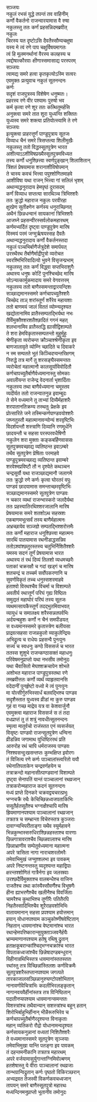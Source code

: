 सञ्जयः  
नकुलं रभसं युद्धे तपन्तं तव वाहिनीम्  
कर्णो वैकर्तनो राजन्वारयामास वै रुषा  
नकुलस्तु ततः कर्णं प्रहसन्निदमब्रवीत्  
नकुलः  
चिरस्य यत दृष्टोऽसि दैवतैस्सौम्यचक्षुषा  
यस्य मे त्वं रणे पाप चक्षुर्विषयमागतः  
त्वं हि मूलमनर्थानां वैरस्य कलहस्य च  
त्वद्दोषात्कौरवाः क्षीणास्समासाद्य परस्परम्  
सञ्जयः  
त्वामद्य समरे हत्वा कृतकृत्योऽस्मि सत्वरः   
एवमुक्तः प्रत्युवाच नकुलं सूतनन्दनः  
कर्णः  
सदृशं राजपुत्रस्य विशेषेण धनुष्मतः।  
प्रहरस्व रणे वीर पश्यामः पुरुषो भव  
कर्म कृत्वा रणे शूर ततः कत्थितुमर्हसि  
अनुक्त्वा समरे तात शूरा युध्यन्ति शक्तितः  
युध्यस्व समरे शक्त्या प्रतियोत्स्यामि ते रणे  
सञ्जयः  
इत्युक्त्वा प्राहरत्तूर्णं पाण्डुपुत्राय सूतजः  
विव्याध चैनं समरे त्रिसप्तत्या शिलीमुखैः  
नकुलस्तु ततो विद्धस्सूतपुत्रेण भारत  
अशीत्याऽऽशीविषप्रख्यैस्सूतपुत्रमविध्यत  
तस्य कर्णो धनुश्छित्त्वा स्वर्णपुङ्खान् शिलाशितान्  
त्रिंशतं प्रेषयामास शरानाशीविषोपमान्  
ते चास्य कवचं भित्त्वा पपुश्शोणितमाहवे  
आशीविषा यथा राजन् भित्त्वा गां सलिलं भृशम्  
अथान्यद्धनुरादाय हेमपृष्ठं दुरासदम्  
कर्णं विव्याध सप्तत्या सारथिञ्च त्रिभिश्शरैः  
ततः क्रुद्धो महाराज नकुलः परवीरहा  
क्षुरप्रेण सुतीक्ष्णेन कर्णस्य धनुराच्छिनत्  
अथैनं छिन्नधन्वानं सायकानां त्रिभिश्शरैः  
आजघ्ने प्रहसन्वीरस्सर्वलोकमहारथम्  
कर्णमभ्यर्दितं दृष्ट्वा पाण्डुपुत्रेण मारिष  
विस्मयं परमं जग्मुर्ऋषयस्सह दैवतैः  
अथान्यद्धनुरादाय कर्णो वैकर्तनस्तदा  
नकुलं पञ्चभिर्बाणैर्जत्रुदेशे समार्पयत्  
उरस्थैरथ तैर्बाणैर्माद्रीपुत्रो व्यरोचत  
स्वरश्मिभिरिवादित्यो भुवने विसृजन्प्रभाम्  
नकुलस्तु ततः कर्णं विद्ध्वा सप्तभिराशुगैः  
अथास्य धनुषः कोटिं पुनश्चिच्छेद मारिष  
सोऽन्यत्कार्मुकमादाय समरे वेगवत्तरम्  
नकुलस्य ततो बाणैस्समन्ताद्वारयन्दिशः  
सञ्छाद्यमानस्समरे कर्णचापच्युतैश्शरैः  
चिच्छेद ताञ् शरांस्तूर्णं शरैरेव महायशाः  
ततो बाणमयं जालं विततं व्योम्न्यदृश्यत  
खद्योतानामिव व्रातैस्सम्पतद्भिर्यथा नभः  
तैर्विमुक्तैश्शरशतैश्छादितं गगनं महत्  
शलभानामिव व्रातैस्तद्धि ह्यासीद्विशाम्पते  
ते शरा हेमविकृतास्सम्पतन्तो मुहुर्मुहुः  
श्रेणीकृता व्यरोचन्त क्रौञ्चाश्श्रेणीकृता इव  
बाणजालावृते व्योम्नि च्छादिते च दिवाकरे  
न स्म सम्पतते भूतं किञ्चिदप्यन्तरिक्षगम्  
निरुद्धे तत्र मार्गे तु शरसङ्घैस्समन्ततः  
व्यरोचेतां महात्मानौ कालसूर्याविवोदितौ  
कर्णचापच्युतैर्बाणैर्वध्यमानास्तु सोमकाः  
अवालीयन्त राजेन्द्र वेदनार्ता भृशार्दिताः  
नकुलस्य तथा बाणैर्वध्यमाना चमूस्तव  
व्यदीर्यत ततो राजन्वातनुन्न इवाम्बुदः  
ते सेने वध्यमाने तु ताभ्यां दिव्यैर्महाशरैः  
शरपातानतिक्रम्य तस्थतुः प्रेक्षके इव  
प्रोत्सारिते जने तस्मिन्कर्णपाण्डवयोश्शरैः  
जघ्नतुस्तौ महात्मानावन्योन्यं शरवृष्टिभिः  
विदर्शयन्तौ शस्त्राणि दिव्यानि रणमूर्धनि  
छादयन्तौ च सहसा परस्परवधैषिणौ  
नकुलेन शरा मुक्ताः कङ्कबर्हिणवाससः  
सूतपुत्रमवच्छाद्य व्यतिष्ठन्त इवाऽम्बरे  
तथैव सूतपुत्रेण प्रेषिताः परमाहवे  
पाण्डुपुत्रमवच्छाद्य व्यतिष्ठन्त इवाम्बरे  
शरवेश्मप्रविष्टौ तौ न दृश्येते कथञ्चन  
चन्द्रसूर्यौ यथा राजञ्छाद्यमानौ जलागमे  
ततः क्रुद्धो रणे कर्णः कृत्वा घोरतरं वपुः  
पाण्डवं छादयामास समन्ताच्छरवृष्टिभिः  
सञ्छाद्यमानस्समरे सूतपुत्रेण पाण्डवः  
न चकार व्यथां राजन्भास्करो जलदैर्यथा  
ततः प्रहस्यातिरथिश्शरजालानि मारिष  
प्रेषयामास समरे शतशोऽथ सहस्रशः  
एकबाणमभूत्सर्वं तस्य बाणैर्महात्मनः  
अभ्रच्छायेव सञ्जज्ञे सम्पतद्भिश्शरोत्तमैः  
ततः कर्णो महाराज धनुश्छित्त्वा महात्मनः  
सारथिं पातयामास रथनीडाद्धसन्निव  
ततोऽश्वांश्छतुरस्तस्य चतुभिर्निशितैश्शरैः  
यमस्य सदनं तूर्णं प्रेषयामास भारत  
अथास्य तं रथं दिव्यं तिलशो व्यधमच्छरैः  
पताकां चक्ररक्षौ च गदां खड्गं च मारिष  
शतचन्द्रं च तच्चर्म सर्वोपकरणानि च  
सुवर्णविकृतं तच्च धनुस्सशरमाहवे  
हताश्वो विरथश्चैव विचर्मा च विशाम्पते  
अवतीर्य रथात्तूर्णं परिघं गृह्य विष्ठितः  
समुद्यतं महाघोरं परिघं तस्य सूतजः  
व्यथमत्सायकैस्तूर्णं तदद्भुतमिवाभवत्  
व्यायुधं च समालक्ष्य शरैस्सन्नतपर्वभिः  
अर्दयन्बहुशः कर्णो न चैनं समपीडयत्  
स वध्यमानस्समरे कृतास्त्रेण बलीयसा  
प्राद्रवत्सहसा राजन्नकुलो व्याकुलेन्द्रियः  
अभिद्रुत्य च राधेयः प्रहसन्वै पुनःपुनः  
सज्यं च स्वधनुः कण्ठे विससर्ज च भारत  
ततस्स शुशुभे राजन्कण्ठासक्तं महाधनुः  
परिवेषमनुप्राप्तो यथा नभसीव तमोनुदः  
यथा चैवासितो मेघश्शक्रचापेन शोभते  
अशोभत महाराज पाण्डुपुत्रस्तथा रणे  
तमब्रवीत्ततः कर्णो व्यर्थं व्याहृतवानसि  
वदेदानीं पुनर्हृष्टो वध्यो मे त्वं पुनःपुनः  
मा योत्सीर्गुरुभिस्सार्धं बलवद्भिश्च पाण्डव  
सदृशैस्तात युध्यस्व व्रीडां मा कुरु पाण्डव  
गृहं वा गच्छ माद्रेय यत्र वा केशवार्जुनौ  
एवमुक्त्वा महाराज विससर्ज स तं तदा  
वधप्राप्तं तु तं शत्रुं नावधीत्सूतनन्दनः  
स्मृत्वा मातुर्वचो राजंस्तत एनं व्यसर्जयत्  
विसृष्टः पाण्डवो राजन्सूतपुत्रेण धन्विना  
व्रीडन्निव जगामाथ युधिष्ठिररथं प्रति  
आरुरोह रथं चापि धर्मराजस्य पाण्डवः  
निश्श्वसन्दुःखसन्तप्तः कुम्भक्षिप्त इवोरगः  
तं विजित्य रणे कर्णः पाञ्चालांस्त्वरितो ययौ  
रथेनातिपताकेन चन्द्रवर्णहयेन च  
तत्राक्रन्दो महानासीत्पाण्डवानां विशाम्पते  
दृष्ट्वा सेनापतिं यान्तं पाञ्चालानां रथव्रजान्  
तत्राकरोन्महाराज कदनं सूतनन्दनः  
मध्यं प्राप्ते दिनकरे चक्रवद्व्यचरत्प्रभुः  
भग्नचक्रै रथैः केचिच्छिन्नध्वजपताकिभिः  
ससूतैर्हतसूतैश्च भग्नाक्षैश्चापि मारिष  
ह्रियमाणानपश्याम पाञ्चालानां रथव्रजान्  
तत्रतत्र च सम्भ्रान्ता विचेरुस्तत्र कुञ्जराः  
दावाग्न्यभिपरीताङ्गा यथैव स्युर्महावने  
भिन्नकुम्भास्सरुधिराश्छिन्नहस्ताश्च वारणाः  
छिन्नगात्रावराश्चैव च्छिन्नवालाश्च मारिष  
छिन्नाभ्राणीव सम्पेतुर्वध्यमाना महात्मना  
अपरे त्रासिता नागा नाराचशरतोमरैः  
तमेवाभिमुखं जग्मुश्शलभा इव पावकम्  
अपरे निष्टनन्तस्तु व्यदृश्यन्त महाद्विपाः  
क्षरन्तश्शोणितं गात्रैर्नगा इव जलस्रवाः  
उरश्छदैर्विमुक्ताश्च वालबन्धैश्च वाजिनः  
राजतैश्च तथा कांस्यैस्सौवर्णैश्च विभूषणैः  
हीना ह्याभरणैश्चैव खलीनैश्च विवर्जिताः  
चामरैश्च कुथाभिश्च तूणीरैः पतितैरपि  
निहतैस्सादिभिश्चैव शूरैराहवशोभिभिः  
वातायमानान् सहसा प्रपश्याम हयोत्तमान्  
हयान् योधानपश्याम कञ्चुकोष्णीषवेष्टितान्  
निहतान् धावमानांश्च वेष्टमानांश्च भारत  
रथान्हेमपरिष्कारान्सुयुक्ताञ्जवनैर्हयैः  
भ्राम्यमाणानपश्याम हतेषु रथिषु द्रुतान्  
हताक्षकूबरान्कांश्चिद्भग्नचक्रांश्च भारत  
विपताकध्वजांश्चैव छिन्नेषादण्डबन्धुरान्  
विहीनान्रथिभिस्तत्र धावमानांस्ततस्ततः  
रथांस्तु तत्र विच्छिन्नांस्तिलशः कर्णविक्रमैः  
सूतपुत्रशरैस्तप्तानपश्याम जगत्पते  
तारकाजालसञ्छिन्नानुरुघण्टोपशोभितान्  
नानावर्णविचित्राभिः कदलीभिरलङ्कृतान्  
नागानवयवैर्हीनांस्तत्र तत्र विनिष्ठितान्  
पदातीनप्यपश्याम धावमानान्समन्ततः  
विशस्त्रांश्च तथैवान्यान् सशस्त्रांश्च बहून् हतान्  
शिरोभिर्बाहुभिर्हीनान् भीन्नैरूरुभिरेव च  
कर्णचापच्युतैर्बाणैरदृश्यन्त विनाकृताः  
महान् व्यतिकरो रौद्रो योधानामन्वदृश्यत  
कर्णसायकनुन्नानां वध्यतां निशितैश्शरैः  
ते वध्यमानास्समरे सूतपुत्रेण सृञ्जयाः  
तमेवाभिमुखा यान्ति पतङ्गा इव पावकम्  
तं दहन्तमनीकानि तत्रतत्र महारथम्  
अपरे वर्जयामासुर्युगान्ताग्निमिवोल्बणम्  
हतशेषास्तु ये वीराः पाञ्चालानां रथव्रजाः  
तान्भग्रान्विद्रुतान् कर्णः पृष्ठतो विकिरञ्छरान्  
अभ्यद्रवत तेजस्वी विकर्णकवचध्वजान्  
तापयन् समरे बाणैस्सूतपुत्रो महारथः  
मध्यन्दिनमनुप्राप्तो भूतानीव तमोनुदः  
